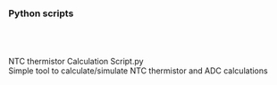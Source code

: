 <h3>Python scripts</h3>
<br />
<br />
<br />NTC thermistor Calculation Script.py
<br />Simple tool to calculate/simulate NTC thermistor and ADC calculations
<br />
<br />
